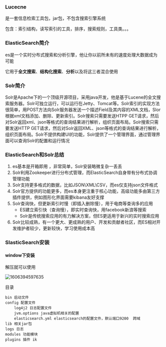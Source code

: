### Lucecne

是一套信息检索工具包，jar包，不包含搜索引擎系统

包含：索引结构，读写索引的工具，排序，搜索规则，工具类。。。

### ElasticSearch简介

es是一个实时分布式搜索和分析引擎，他让你以前所未有的速度处理大数据成为可能

它用于**全文搜索**、**结构化搜索**、**分析**以及将这三者混合使用

### Solr简介

Solr是Apache下的一个顶级开源项目，采用java开发，他是基于Lucene的全文搜索服务器。Solr可独立运行，可以运行在Jetty、Tomcat等。Solr索引的实现方法很简单，用POST方法向Solr服务器发送一个描述Field及其内容的XML文档，Slor根据xml文档添加、删除、更新索引。Solr搜索只需要发送HTPP GET请求，然后对Solr返回xml、json等格式的查询结果进行解析，组织页面布局。Solr搜索只需要发送HTTP GET请求，然后对Solr返回XML、json等格式的查询结果进行解析，组织页面布局。Solr不提供构建UI的功能，Solr提供了一个管理界面，通过管理界面可以查询Solr的配置和运行情况

### ElasticSearch和Solr总结

1. es基本是开箱即用 ，非常简单，Solr安装略微复杂一丢丢
2. Solr利用Zookeeper进行分布式管理，而ElasticSearch自身带有分布式协调管理功能
3. Solr支持更多格式的数据，比如JSON\XML\CSV，而es仅支持json文件格式
4. Solr官方提供的功能更多，而es本身更注重于核心功能，高级功能多由第三方插件提供，例如图形化界面需要kibana友好支撑
5. Solr查询快，但更新索引时慢（即插入删除慢），用于电商等查询多的应用
    * ES建立索引快（查询慢），即实时查询快，用facebook新浪等搜索
    * Solr是传统搜索应用的有力解决方案，但ES更适用于新兴的实时搜索应用
6. Solr比较成熟，有一个更大、更成熟的用户、开发和贡献者社区，而ES相对开发维护者较少，更新较快，学习使用成本高

### SlasticSearch安装

####  window下安装

解压就可以使用

![1606394597635](H:\Typora\pics\1606394597635.png)

目录

```
bin 启动文件
config 配置文件
	log4j2 日志配置文件
	jvm.options java虚拟机相关的配置
	elasticsearch.yml elasticsearch的配置文件，默认端口9200  跨域
lib 相关jar包
logs 日志
modules 功能模块
plugins 插件 ik
```

